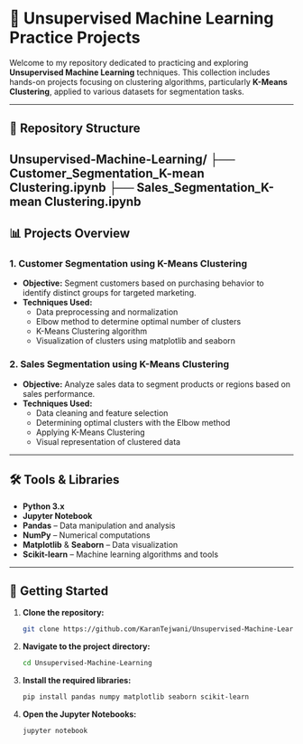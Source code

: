 # 🧠 Unsupervised Machine Learning Practice Projects

Welcome to my repository dedicated to practicing and exploring **Unsupervised Machine Learning** techniques. This collection includes hands-on projects focusing on clustering algorithms, particularly **K-Means Clustering**, applied to various datasets for segmentation tasks.

---

## 📁 Repository Structure

Unsupervised-Machine-Learning/
├── Customer_Segmentation_K-mean Clustering.ipynb
├── Sales_Segmentation_K-mean Clustering.ipynb
---

## 📊 Projects Overview

### 1. Customer Segmentation using K-Means Clustering

- **Objective:** Segment customers based on purchasing behavior to identify distinct groups for targeted marketing.
- **Techniques Used:**
  - Data preprocessing and normalization
  - Elbow method to determine optimal number of clusters
  - K-Means Clustering algorithm
  - Visualization of clusters using matplotlib and seaborn

### 2. Sales Segmentation using K-Means Clustering

- **Objective:** Analyze sales data to segment products or regions based on sales performance.
- **Techniques Used:**
  - Data cleaning and feature selection
  - Determining optimal clusters with the Elbow method
  - Applying K-Means Clustering
  - Visual representation of clustered data

---

## 🛠️ Tools & Libraries

- **Python 3.x**
- **Jupyter Notebook**
- **Pandas** – Data manipulation and analysis
- **NumPy** – Numerical computations
- **Matplotlib** & **Seaborn** – Data visualization
- **Scikit-learn** – Machine learning algorithms and tools

---

## 🚀 Getting Started

1. **Clone the repository:**
   ```bash
   git clone https://github.com/KaranTejwani/Unsupervised-Machine-Learning.git

2. **Navigate to the project directory:**
   ```bash
   cd Unsupervised-Machine-Learning

4. **Install the required libraries:**
   ```bash
   pip install pandas numpy matplotlib seaborn scikit-learn

6. **Open the Jupyter Notebooks:**
   ```bash
   jupyter notebook
   
